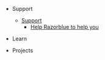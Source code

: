 - Support

    - [Support](support/)
        - [Help Razorblue to help you](support/help-razorblue.md)

- Learn


- Projects
